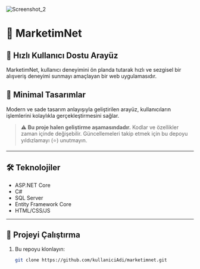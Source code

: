 ![Screenshot_2](https://github.com/user-attachments/assets/c5f10020-4957-468d-b4c0-25e8f126d271)

# 🛒 MarketimNet

## 🚀 Hızlı Kullanıcı Dostu Arayüz  
MarketimNet, kullanıcı deneyimini ön planda tutarak hızlı ve sezgisel bir alışveriş deneyimi sunmayı amaçlayan bir web uygulamasıdır.

## 🎨 Minimal Tasarımlar  
Modern ve sade tasarım anlayışıyla geliştirilen arayüz, kullanıcıların işlemlerini kolaylıkla gerçekleştirmesini sağlar.

> ⚠️ **Bu proje halen geliştirme aşamasındadır.** Kodlar ve özellikler zaman içinde değişebilir. Güncellemeleri takip etmek için bu depoyu yıldızlamayı (⭐) unutmayın.

---

## 🛠️ Teknolojiler
- ASP.NET Core
- C#
- SQL Server
- Entity Framework Core
- HTML/CSS/JS

---

## 📂 Projeyi Çalıştırma

1. Bu repoyu klonlayın:  
   ```bash
   git clone https://github.com/kullaniciAdi/marketimnet.git

 

